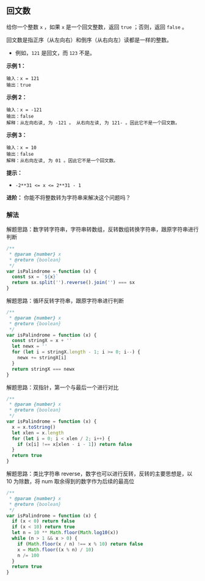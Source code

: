 ## 回文数

给你一个整数 `x` ，如果 `x` 是一个回文整数，返回 `true` ；否则，返回 `false` 。

回文数是指正序（从左向右）和倒序（从右向左）读都是一样的整数。

- 例如，`121` 是回文，而 `123` 不是。

**示例 1：**

```
输入：x = 121
输出：true
```

**示例 2：**

```
输入：x = -121
输出：false
解释：从左向右读, 为 -121 。 从右向左读, 为 121- 。因此它不是一个回文数。
```

**示例 3：**

```
输入：x = 10
输出：false
解释：从右向左读, 为 01 。因此它不是一个回文数。
```

**提示：**

- `-2**31 <= x <= 2**31 - 1`

**进阶：** 你能不将整数转为字符串来解决这个问题吗？

### 解法

解题思路：数字转字符串，字符串转数组，反转数组转换字符串，跟原字符串进行判断

```js
/**
 * @param {number} x
 * @return {boolean}
 */
var isPalindrome = function (x) {
  const sx = `${x}`
  return sx.split('').reverse().join('') === sx
}
```

解题思路：循环反转字符串，跟原字符串进行判断

```js
/**
 * @param {number} x
 * @return {boolean}
 */
var isPalindrome = function (x) {
  const stringX = x + ''
  let newx = ''
  for (let i = stringX.length - 1; i >= 0; i--) {
    newx += stringX[i]
  }
  return stringX === newx
}
```

解题思路：双指针，第一个与最后一个进行对比

```js
/**
 * @param {number} x
 * @return {boolean}
 */
var isPalindrome = function (x) {
  x = x.toString()
  let xlen = x.length
  for (let i = 0; i < xlen / 2; i++) {
    if (x[i] !== x[xlen - i - 1]) return false
  }
  return true
}
```

解题思路：类比字符串 reverse，数字也可以进行反转，反转的主要思想是，以 10 为除数，将 num 取余得到的数字作为后续的最高位

```js
/**
 * @param {number} x
 * @return {boolean}
 */
var isPalindrome = function (x) {
  if (x < 0) return false
  if (x < 10) return true
  let n = 10 ** Math.floor(Math.log10(x))
  while (n > 1 && x > 0) {
    if (Math.floor(x / n) !== x % 10) return false
    x = Math.floor((x % n) / 10)
    n /= 100
  }
  return true
}
```
